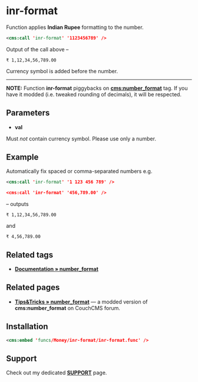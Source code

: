 # inr-format

Function applies **Indian Rupee** formatting to the number.

```xml
<cms:call 'inr-format' '1123456789' />
```

Output of the call above –

`₹ 1,12,34,56,789.00`

Currency symbol is added before the number.

---

**NOTE:** Function **inr-format** piggybacks on [**cms:number_format**](#related-tags) tag. If you have it modded (i.e. tweaked rounding of decimals), it will be respected.

## Parameters

* **val**

Must *not* contain currency symbol. Please use only a number.

## Example

Automatically fix spaced or comma-separated numbers e.g.

```xml
<cms:call 'inr-format' '1 123 456 789' />

<cms:call 'inr-format' '456,789.00' />
```

– outputs

`₹ 1,12,34,56,789.00`

and

`₹ 4,56,789.00`

## Related tags

* [**Documentation &raquo; number_format**](https://docs.couchcms.com/tags-reference/number_format.html)

## Related pages

* [**Tips&Tricks » number_format**](https://www.couchcms.com/forum/viewtopic.php?f=8&t=11423#p34927) — a modded version of **cms:number_format** on CouchCMS forum.

## Installation

```xml
<cms:embed 'funcs/Money/inr-format/inr-format.func' />
```

## Support

Check out my dedicated [**SUPPORT**](/SUPPORT.md) page.
